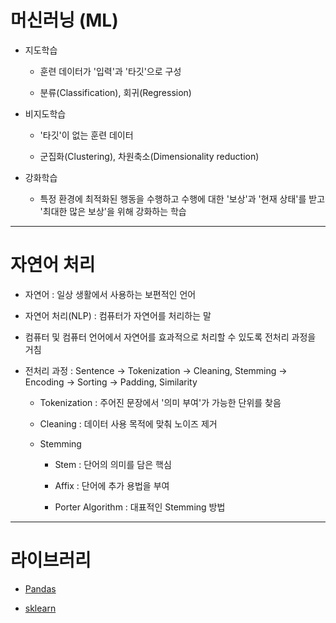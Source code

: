 # 머신러닝 (ML)

* 지도학습 
  
  * 훈련 데이터가 '입력'과 '타깃'으로 구성
  
  * 분류(Classification), 회귀(Regression)

* 비지도학습

  * '타깃'이 없는 훈련 데이터

  * 군집화(Clustering), 차원축소(Dimensionality reduction)
  
* 강화학습
  
  * 특정 환경에 최적화된 행동을 수행하고 수행에 대한 '보상'과 '현재 상태'를 받고 '최대한 많은 보상'을 위해 강화하는 학습
  
---
# 자연어 처리

* 자연어 : 일상 생활에서 사용하는 보편적인 언어

* 자연어 처리(NLP) : 컴퓨터가 자연어를 처리하는 말

* 컴퓨터 및 컴퓨터 언어에서 자연어를 효과적으로 처리할 수 있도록 전처리 과정을 거침

* 전처리 과정 : Sentence -> Tokenization -> Cleaning, Stemming -> Encoding -> Sorting -> Padding, Similarity

  * Tokenization : 주어진 문장에서 '의미 부여'가 가능한 단위를 찾음

  * Cleaning : 데이터 사용 목적에 맞춰 노이즈 제거

  * Stemming
    
    * Stem : 단어의 의미를 담은 핵심
    
    * Affix : 단어에 추가 용법을 부여
    
    * Porter Algorithm : 대표적인 Stemming 방법
---
# 라이브러리

* [Pandas](https://github.com/JAEHYUNYUK/Machine-Learning/blob/main/Pandas/Pandas.md)

* [sklearn](https://github.com/JAEHYUNYUK/Machine-Learning/blob/main/sklearn/sklearn.md)

